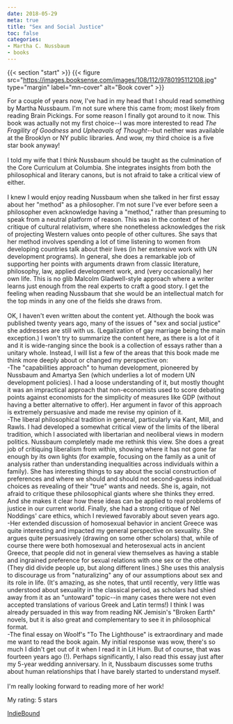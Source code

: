 ```yaml
---
date: 2018-05-29
meta: true
title: "Sex and Social Justice"
toc: false
categories:
- Martha C. Nussbaum
- books
---
```


{{< section "start" >}}
{{< figure src="https://images.booksense.com/images/108/112/9780195112108.jpg" type="margin" label="mn-cover" alt="Book cover" >}}

For a couple of years now, I've had in my head that I should read something by Martha Nussbaum. I'm not sure where this came from; most likely from reading Brain Pickings. For some reason I finally got around to it now. This book was actually not my first choice--I was more interested to read _The Fragility of Goodness_ and _Upheavals of Thought_--but neither was available at the Brooklyn or NY public libraries. And wow, my third choice is a five star book anyway!<br /><br />I told my wife that I think Nussbaum should be taught as the culmination of the Core Curriculum at Columbia. She integrates insights from both the philosophical and literary canons, but is not afraid to take a critical view of either. <br /><br />I knew I would enjoy reading Nussbaum when she talked in her first essay about her "method" as a philosopher. I'm not sure I've ever before seen a philosopher even acknowledge having a "method," rather than presuming to speak from a neutral platform of reason. This was in the context of her critique of cultural relativism, where she nonetheless acknowledges the risk of projecting Western values onto people of other cultures. She says that her method involves spending a lot of time listening to women from developing countries talk about their lives (in her extensive work with UN development programs). In general, she does a remarkable job of supporting her points with arguments drawn from classic literature, philosophy, law, applied development work, and (very occasionally) her own life. This is no glib Malcolm Gladwell-style approach where a writer learns just enough from the real experts to craft a good story. I get the feeling when reading Nussbaum that she would be an intellectual match for the top minds in any one of the fields she draws from.<br /><br />OK, I haven't even written about the content yet. Although the book was published twenty years ago, many of the issues of "sex and social justice" she addresses are still with us. (Legalization of gay marriage being the main exception.) I won't try to summarize the content here, as there is a lot of it and it is wide-ranging since the book is a collection of essays rather than a unitary whole. Instead, I will list a few of the areas that this book made me think more deeply about or changed my perspective on:<br />-The "capabilities approach" to human development, pioneered by Nussbaum and Amartya Sen (which underlies a lot of modern UN development policies). I had a loose understanding of it, but mostly thought it was an impractical approach that non-economists used to score debating points against economists for the simplicity of measures like GDP (without having a better alternative to offer). Her argument in favor of this approach is extremely persuasive and made me revise my opinion of it.<br />-The liberal philosophical tradition in general, particularly via Kant, Mill, and Rawls. I had developed a somewhat critical view of the limits of the liberal tradition, which I associated with libertarian and neoliberal views in modern politics. Nussbaum completely made me rethink this view. She does a great job of critiquing liberalism from within, showing where it has not gone far enough by its own lights (for example, focusing on the family as a unit of analysis rather than understanding inequalities across individuals within a family). She has interesting things to say about the social construction of preferences and where we should and should not second-guess individual choices as revealing of their "true" wants and needs. She is, again, not afraid to critique these philosophical giants where she thinks they erred. And she makes it clear how these ideas can be applied to real problems of justice in our current world. Finally, she had a strong critique of Nel Noddings' care ethics, which I reviewed favorably about seven years ago.<br />-Her extended discussion of homosexual behavior in ancient Greece was quite interesting and impacted my general perspective on sexuality. She argues quite persuasively (drawing on some other scholars) that, while of course there were both homosexual and heterosexual acts in ancient Greece, that people did not in general view themselves as having a stable and ingrained preference for sexual relations with one sex or the other. (They did divide people up, but along different lines.) She uses this analysis to discourage us from "naturalizing" any of our assumptions about sex and its role in life. (It's amazing, as she notes, that until recently, very little was understood about sexuality in the classical period, as scholars had shied away from it as an "untoward" topic--in many cases there were not even accepted translations of various Greek and Latin terms!) I think I was already persuaded in this way from reading NK Jemisin's "Broken Earth" novels, but it is also great and complementary to see it in philosophical format.<br />-The final essay on Woolf's "To The Lighthouse" is extraordinary and made me want to read the book again. My initial response was wow, there's so much I didn't get out of it when I read it in Lit Hum. But of course, that was fourteen years ago (!). Perhaps significantly, I also read this essay just after my 5-year wedding anniversary. In it, Nussbaum discusses some truths about human relationships that I have barely started to understand myself.<br /><br />I'm really looking forward to reading more of her work!

My rating: 5 stars  

[IndieBound](https://www.indiebound.org/book/9780195112108)
